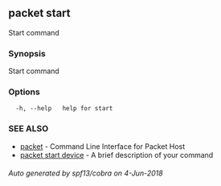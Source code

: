 ## packet start

Start command

### Synopsis

Start command

### Options

```
  -h, --help   help for start
```

### SEE ALSO

* [packet](packet.md)	 - Command Line Interface for Packet Host
* [packet start device](packet_start_device.md)	 - A brief description of your command

###### Auto generated by spf13/cobra on 4-Jun-2018
